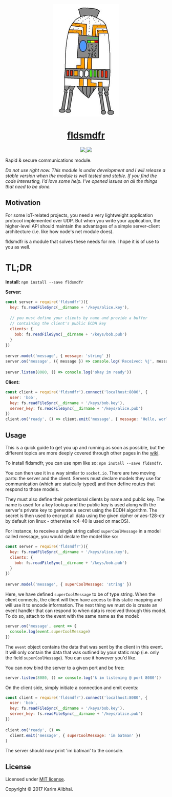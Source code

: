 <p align="center">
  <img alt="(pretty picture)" src=".github/preview.png" />
</p>

<h1 align="center">
  <a href="https://github.com/karimsa/fldsmdfr">fldsmdfr</a>
</h1>

<p align="center">
  <a href="https://travis-ci.org/karimsa/fldsmdfr">
    <img src="https://travis-ci.org/karimsa/fldsmdfr.svg?branch=master" />
  </a>

  <a href="https://codecov.io/gh/karimsa/fldsmdfr">
    <img src="https://codecov.io/gh/karimsa/fldsmdfr/branch/master/graph/badge.svg?token=e8bsOKgTpK" />
  </a>
</p>

Rapid &amp; secure communications module.

*Do not use right now. This module is under development and I will release a stable
version when the module is well tested and stable. If you find the code interesting,
I'd love some help. I've opened issues on all the things that need to be done.*

## Motivation

For some IoT-related projects, you need a very lightweight application
protocol implemented over UDP. But when you write your application, the
higher-level API should maintain the advantages of a simple server-client
architecture (i.e. like how node's net module does).

fldsmdfr is a module that solves these needs for me. I hope it is of use to you
as well.

# TL;DR

**Install:** `npm install --save fldsmdfr`

**Server:**
```javascript
const server = require('fldsmdfr')({
  key: fs.readFileSync(__dirname + '/keys/alice.key'),

  // you must define your clients by name and provide a buffer
  // containing the client's public ECDH key
  clients: {
    bob: fs.readFileSync(__dirname + '/keys/bob.pub')
  }
})

server.model('message', { message: 'string' })
server.on('message', ({ message }) => console.log('Received: %j', message)))

server.listen(8080, () => console.log('okay im ready'))
```

**Client:**
```javascript
const client = require('fldsmdfr').connect('localhost:8080', {
  user: 'bob',
  key: fs.readFileSync(__dirname + '/keys/bob.key'),
  server_key: fs.readFileSync(__dirname + '/keys/alice.pub')
})
client.on('ready', () => client.emit('message', { message: 'Hello, world' }))
```

## Usage

This is a quick guide to get you up and running as soon as possible, but the
different topics are more deeply covered through other pages in the [wiki](https://github.com/karimsa/fldsmdfr/wiki/).

To install fldsmdfr, you can use npm like so: `npm install --save fldsmdfr`.

You can then use it in a way similar to `socket.io`. There are two moving parts:
the server and the client. Servers must declare models they use for communication
(which are statically typed) and then define routes that respond to those models.

They must also define their potentional clients by name and public key. The name is used
for a key lookup and the public key is used along with the server's private key to generate
a secret using the ECDH algorithm. The secret is then used to encrypt all data using
the given cipher or aes-128-ctr by default (on linux - otherwise rc4-40 is used on macOS).

For instance, to receive a single string called `superCoolMessage` in a model called message,
you would declare the model like so:

```javascript
const server = require('fldsmdfr')({
  key: fs.readFileSync(__dirname + '/keys/alice.key'),
  clients: {
    bob: fs.readFileSync(__dirname + '/keys/bob.pub')
  }
})

server.model('message', { superCoolMessage: 'string' })
```

Here, we have defined `superCoolMessage` to be of type string. When the client connects, the
client will then have access to this static mapping and will use it to encode information.
The next thing we must do is create an event handler that can respond to when data
is received through this model. To do so, attach to the event with the same name
as the model:

```javascript
server.on('message', event => {
  console.log(event.superCoolMessage)
})
```

The `event` object contains the data that was sent by the client in this event. It
will only contain the data that was outlined by your static map (i.e. only the field
`superCoolMessage`). You can use it however you'd like.

You can now bind the server to a given port and be free:

```javascript
server.listen(8080, () => console.log('k im listening @ port 8080'))
```

On the client side, simply initiate a connection and emit events:

```javascript
const client = require('fldsmdfr').connect('localhost:8080', {
  user: 'bob',
  key: fs.readFileSync(__dirname + '/keys/bob.key'),
  server_key: fs.readFileSync(__dirname + '/keys/alice.pub')
})

client.on('ready', () =>
  client.emit('message', { superCoolMessage: 'im batman' })
)
```

The server should now print 'im batman' to the console.

## License

Licensed under [MIT license](LICENSE.md).

Copyright &copy; 2017 Karim Alibhai.